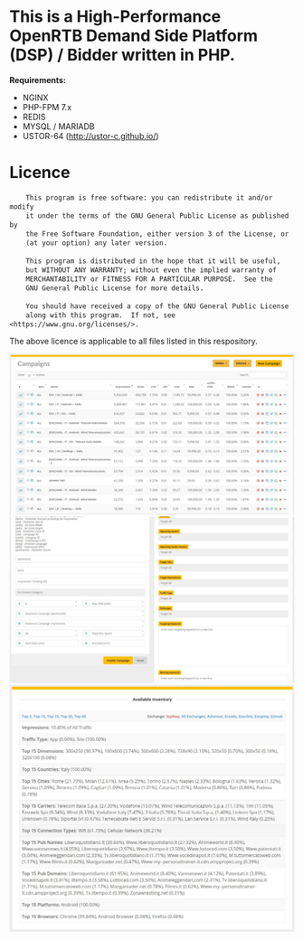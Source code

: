 # This is a High-Performance OpenRTB Demand Side Platform (DSP) / Bidder written in PHP.

**Requirements:**
- NGINX
- PHP-FPM 7.x
- REDIS
- MYSQL / MARIADB
- USTOR-64 (http://ustor-c.github.io/)

# Licence

```
    This program is free software: you can redistribute it and/or modify
    it under the terms of the GNU General Public License as published by
    the Free Software Foundation, either version 3 of the License, or
    (at your option) any later version.

    This program is distributed in the hope that it will be useful,
    but WITHOUT ANY WARRANTY; without even the implied warranty of
    MERCHANTABILITY or FITNESS FOR A PARTICULAR PURPOSE.  See the
    GNU General Public License for more details.

    You should have received a copy of the GNU General Public License
    along with this program.  If not, see <https://www.gnu.org/licenses/>.
```
The above licence is applicable to all files listed in this respository.

![panel](https://github.com/VOXDSP/VOXDSP/blob/master/p1.jpeg)
![panel](https://github.com/VOXDSP/VOXDSP/blob/master/p2.jpeg)
![panel](https://github.com/VOXDSP/VOXDSP/blob/master/p4.jpeg)
